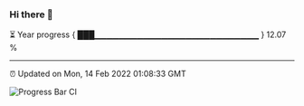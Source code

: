 ### Hi there 👋

⏳ Year progress { ███▁▁▁▁▁▁▁▁▁▁▁▁▁▁▁▁▁▁▁▁▁▁▁▁▁▁▁ } 12.07 %

---

⏰ Updated on Mon, 14 Feb 2022 01:08:33 GMT

![Progress Bar CI](https://github.com/ZhaoGui/ZhaoGui/workflows/Progress%20Bar%20CI/badge.svg)
